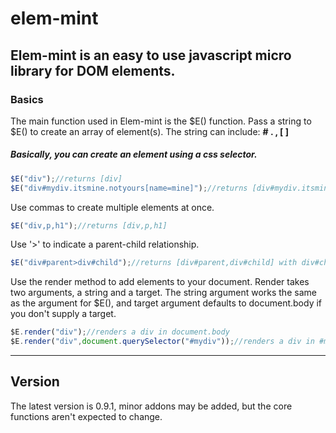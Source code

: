 # elem-mint
## Elem-mint is an easy to use javascript micro library for DOM elements. 

### Basics
The main function used in Elem-mint is the $E() function.
Pass a string to $E() to create an array of element(s).
The string can include: **#  .  ,  [  ]**

##### Basically, you can create an element using a css selector.
````javascript
$E("div");//returns [div]
$E("div#mydiv.itsmine.notyours[name=mine]");//returns [div#mydiv.itsmine.notyours] with a name attribute equal to "mine"
````

Use commas to create multiple elements at once.
````javascript
$E("div,p,h1");//returns [div,p,h1]
````
Use '>' to indicate a parent-child relationship.
````javascript
$E("div#parent>div#child");//returns [div#parent,div#child] with div#child being inside of div#parent
````

Use the render method to add elements to your document.
Render takes two arguments, a string and a target. The string argument works the same as the argument for $E(), and target argument defaults to document.body if you don't supply a target.
````javascript
$E.render("div");//renders a div in document.body
$E.render("div",document.querySelector("#mydiv"));//renders a div in #mydiv
````
***
## Version
The latest version is 0.9.1, minor addons may be added, but the core functions aren't expected to change.
